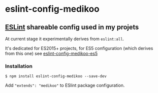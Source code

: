 # eslint-config-medikoo
## [ESLint](http://eslint.org/docs/developer-guide/shareable-configs) shareable config used in my projets

At current stage it experimentally derives from `eslint:all`.

It's dedicated for ES2015+ projects, for ES5 configuration (which derives from this one) see [eslint-config-medikoo-es5](http://github.com/medikoo/eslint-config-medikoo-es5)

### Installation

	$ npm install eslint-config-medikoo --save-dev

Add `"extends": "medikoo"` to ESlint package configuration.
